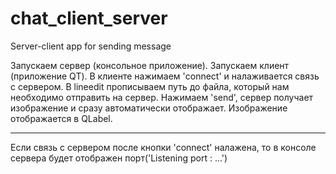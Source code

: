 # chat_client_server
Server-client app for sending message

Запускаем сервер (консольное приложение). Запускаем клиент (приложение QT). 
В клиенте нажимаем 'connect' и налаживается связь с сервером. В lineedit прописываем путь до файла, который нам необходимо отправить на сервер.
Нажимаем 'send', сервер получает изображение и сразу автоматически отображает. Изображение отображается в QLabel.
****
Если связь с сервером после кнопки 'connect' налажена, то в консоле сервера будет отображен порт('Listening port : ...')
